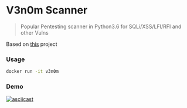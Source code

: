 # V3n0m Scanner
>  Popular Pentesting scanner in Python3.6 for SQLi/XSS/LFI/RFI and other Vulns

Based on [this](https://github.com/The-da-vinci/V3n0M-Scanner) project

### Usage
````bash
docker run -it v3n0m
````

### Demo  
[![asciicast](https://asciinema.org/a/141830.png)](https://asciinema.org/a/141830)
